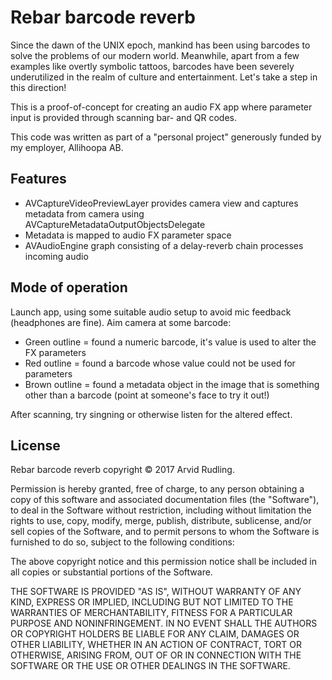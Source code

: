 Rebar barcode reverb
====================

Since the dawn of the UNIX epoch, mankind has been using barcodes to solve the
problems of our modern world. Meanwhile, apart from a few examples like overtly
symbolic tattoos, barcodes have been severely underutilized in the realm of
culture and entertainment. Let's take a step in this direction!

This is a proof-of-concept for creating an audio FX app where parameter input is
provided through scanning bar- and QR codes.

This code was written as part of a "personal project" generously funded by my
employer, Allihoopa AB.

Features
--------
* AVCaptureVideoPreviewLayer provides camera view and captures metadata from
camera using AVCaptureMetadataOutputObjectsDelegate
* Metadata is mapped to audio FX parameter space
* AVAudioEngine graph consisting of a delay-reverb chain processes incoming audio

Mode of operation
-----------------
Launch app, using some suitable audio setup to avoid mic feedback (headphones
are fine). Aim camera at some barcode:
* Green outline = found a numeric barcode, it's value is used to alter the FX parameters
* Red outline = found a barcode whose value could not be used for parameters
* Brown outline = found a metadata object in the image that is something other than a barcode (point at someone's face to try it out!)

After scanning, try singning or otherwise listen for the altered effect.

License
-------
Rebar barcode reverb copyright © 2017 Arvid Rudling.

Permission is hereby granted, free of charge, to any person obtaining a copy
of this software and associated documentation files (the "Software"), to deal
in the Software without restriction, including without limitation the rights
to use, copy, modify, merge, publish, distribute, sublicense, and/or sell
copies of the Software, and to permit persons to whom the Software is
furnished to do so, subject to the following conditions:

The above copyright notice and this permission notice shall be included in all
copies or substantial portions of the Software.

THE SOFTWARE IS PROVIDED "AS IS", WITHOUT WARRANTY OF ANY KIND, EXPRESS OR
IMPLIED, INCLUDING BUT NOT LIMITED TO THE WARRANTIES OF MERCHANTABILITY,
FITNESS FOR A PARTICULAR PURPOSE AND NONINFRINGEMENT. IN NO EVENT SHALL THE
AUTHORS OR COPYRIGHT HOLDERS BE LIABLE FOR ANY CLAIM, DAMAGES OR OTHER
LIABILITY, WHETHER IN AN ACTION OF CONTRACT, TORT OR OTHERWISE, ARISING FROM,
OUT OF OR IN CONNECTION WITH THE SOFTWARE OR THE USE OR OTHER DEALINGS IN THE
SOFTWARE.
